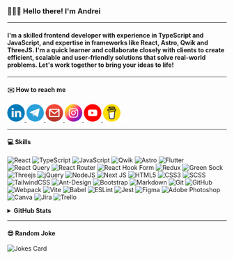 ### 🧑🏻‍💻 Hello there! I'm Andrei

---

#### I'm a skilled frontend developer with experience in TypeScript and JavaScript, and expertise in frameworks like React, Astro, Qwik and ThreeJS. I'm a quick learner and collaborate closely with clients to create efficient, scalable and user-friendly solutions that solve real-world problems. Let's work together to bring your ideas to life!

---

#### ✉️ How to reach me

<p align="left">
	<a href="https://www.linkedin.com/in/exslym" target="_blank" rel="noreferrer">
		<img src="assets/linkedin.png" width="40" height="40" alt="LinkedIn" title="LinkedIn"/>
	</a>
	<a href="https://t.me/exslym" target="_blank" rel="noreferrer">
		<img src="assets/telegram.png" width="40" height="40" alt="Telegram" title="Telegram"/>
	</a>
	<a href="mailto:exslym@gmail.com" target="_blank" rel="noreferrer">
		<img src="assets/gmail.png" width="40" height="40" alt="Gmail" title="Gmail"/>
	</a>
	<a href="https://www.instagram.com/ex.slym" target="_blank" rel="noreferrer">
		<img src="assets/instagram.png" width="40" height="40" alt="Instagram" title="Instagram"/>
	</a>
	<a href="https://www.youtube.com/exslym" target="_blank" rel="noreferrer">
		<img src="assets/youtube.png" width="40" height="40" alt="Youtube" title="Youtube"/>
	</a>
	<a href="https://www.buymeacoffee.com/exslym" target="_blank" rel="noreferrer">
		<img src="assets/buymeacoffee.png" width="40" height="40" alt="BuyMeACoffee" title="BuyMeACoffee"/>
	</a>
</p>

---

#### 💻 Skills

![React](https://img.shields.io/badge/react-%2320232a.svg?style=for-the-badge&logo=react&logoColor=%2361DAFB)
![TypeScript](https://img.shields.io/badge/typescript-%23007ACC.svg?style=for-the-badge&logo=typescript&logoColor=white)
![JavaScript](https://img.shields.io/badge/javascript-%23323330.svg?style=for-the-badge&logo=javascript&logoColor=%23F7DF1E)
![Qwik](https://img.shields.io/badge/qwik-%2315B6F6.svg?style=for-the-badge&logo=javascript&logoColor=black)
![Astro](https://img.shields.io/badge/astro-%237F52FF.svg?style=for-the-badge&logo=astro&logoColor=white)
![Flutter](https://img.shields.io/badge/Flutter-%2302569B.svg?style=for-the-badge&logo=Flutter&logoColor=white)
![React Query](https://img.shields.io/badge/-React%20Query-FF4154?style=for-the-badge&logo=react%20query&logoColor=white)
![React Router](https://img.shields.io/badge/React_Router-CA4245?style=for-the-badge&logo=react-router&logoColor=white)
![React Hook Form](https://img.shields.io/badge/React%20Hook%20Form-%23EC5990.svg?style=for-the-badge&logo=reacthookform&logoColor=white)
![Redux](https://img.shields.io/badge/redux-%23593d88.svg?style=for-the-badge&logo=redux&logoColor=white)
![Green Sock](https://img.shields.io/badge/green%20sock-88CE02?style=for-the-badge&logo=greensock&logoColor=white)
![Threejs](https://img.shields.io/badge/threejs-black?style=for-the-badge&logo=three.js&logoColor=white)
![jQuery](https://img.shields.io/badge/jquery-%230769AD.svg?style=for-the-badge&logo=jquery&logoColor=white)
![NodeJS](https://img.shields.io/badge/node.js-6DA55F?style=for-the-badge&logo=node.js&logoColor=white)
![Next JS](https://img.shields.io/badge/Next-black?style=for-the-badge&logo=next.js&logoColor=white)
![HTML5](https://img.shields.io/badge/html5-%23E34F26.svg?style=for-the-badge&logo=html5&logoColor=white)
![CSS3](https://img.shields.io/badge/css3-%231572B6.svg?style=for-the-badge&logo=css3&logoColor=white)
![SCSS](https://img.shields.io/badge/SCSS-hotpink.svg?style=for-the-badge&logo=SASS&logoColor=white)
![TailwindCSS](https://img.shields.io/badge/tailwindcss-%2338B2AC.svg?style=for-the-badge&logo=tailwind-css&logoColor=white)
![Ant-Design](https://img.shields.io/badge/-AntDesign-%230170FE?style=for-the-badge&logo=ant-design&logoColor=white)
![Bootstrap](https://img.shields.io/badge/bootstrap-%23563D7C.svg?style=for-the-badge&logo=bootstrap&logoColor=white)
![Markdown](https://img.shields.io/badge/markdown-%23000000.svg?style=for-the-badge&logo=markdown&logoColor=white)
![Git](https://img.shields.io/badge/git-%23F05033.svg?style=for-the-badge&logo=git&logoColor=white)
![GitHub](https://img.shields.io/badge/github-%23121011.svg?style=for-the-badge&logo=github&logoColor=white)
![Webpack](https://img.shields.io/badge/webpack-%238DD6F9.svg?style=for-the-badge&logo=webpack&logoColor=black)
![Vite](https://img.shields.io/badge/vite-%23646CFF.svg?style=for-the-badge&logo=vite&logoColor=white)
![Babel](https://img.shields.io/badge/Babel-F9DC3e?style=for-the-badge&logo=babel&logoColor=black)
![ESLint](https://img.shields.io/badge/ESLint-4B3263?style=for-the-badge&logo=eslint&logoColor=white)
![Jest](https://img.shields.io/badge/-jest-%23C21325?style=for-the-badge&logo=jest&logoColor=white)
![Figma](https://img.shields.io/badge/figma-%23F24E1E.svg?style=for-the-badge&logo=figma&logoColor=white)
![Adobe Photoshop](https://img.shields.io/badge/adobe%20photoshop-%2331A8FF.svg?style=for-the-badge&logo=adobe%20photoshop&logoColor=white)
![Canva](https://img.shields.io/badge/Canva-%2300C4CC.svg?style=for-the-badge&logo=Canva&logoColor=white)
![Jira](https://img.shields.io/badge/jira-%230A0FFF.svg?style=for-the-badge&logo=jira&logoColor=white)
![Trello](https://img.shields.io/badge/Trello-%23026AA7.svg?style=for-the-badge&logo=Trello&logoColor=white)

<details>
	<summary><b>GitHub Stats</b></summary>
	
---
<p align="left">
			<img height="194px" width="495px" src="http://github-readme-streak-stats.herokuapp.com?user=exslym&theme=dark" alt="streak-stats"/>
			<img height="195px" src="https://github-readme-stats.vercel.app/api/top-langs/?username=exslym&layout=compact&theme=dark" alt="languages-stats"/>
</p>
</details>

---

#### 😎 Random Joke

![Jokes Card](https://readme-jokes.vercel.app/api?borderColor=%23FFF&bgColor=%2322272E)
